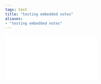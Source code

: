 ```yaml
---
tags: test
title: "testing embedded notes"
aliases:
- "testing embedded notes"
---
```


![unmotivational quotes](unmotivational.md)